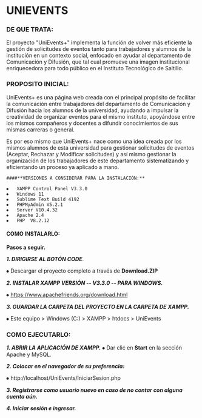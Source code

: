 # UNIEVENTS 

### DE QUE TRATA:

El proyecto "UniEvents+" implementa la función de volver más eficiente la gestión de solicitudes de eventos tanto para trabajadores y alumnos de la institución en un contexto social, enfocado en ayudar al departamento de Comunicación y Difusión, que tal cual promueve una imagen institucional enriquecedora para todo público en el Instituto Tecnológico de Saltillo.


### PROPOSITO INICIAL:

UniEvents+ es una página web creada con el principal propósito de facilitar la comunicación entre trabajadores del departamento de Comunicación y Difusión hacia los alumnos de la universidad, ayudando a impulsar la creatividad de organizar eventos para el mismo instituto, apoyándose entre los mismos compañeros y docentes a difundir conocimientos de sus mismas carreras o general.

Es por eso mismo que UniEvents+ nace como una idea creada por los mismos alumnos de esta universidad para gestionar solicitudes de eventos (Aceptar, Rechazar y Modificar solicitudes) y así mismo gestionar la organización de los trabajadores de este departamento sistematizando y eficientando un proceso ya aplicado a mano.
```
####**VERSIONES A CONSIDERAR PARA LA INSTALACIÓN:**

⦁	XAMPP Control Panel V3.3.0
⦁	Windows 11
⦁	Sublime Text Build 4192
⦁	PHPMyAdmin V5.2.1
⦁	Server V10.4.32
⦁	Apache 2.4
⦁	PHP  V8.2.12

```

#### COMO INSTALARLO:

**Pasos a seguir.**

***1. DIRIGIRSE AL BOTÓN CODE***.

⦁	Descargar el proyecto completo a través de **Download.ZIP**

***2. INSTALAR XAMPP VERSIÓN -- V3.3.0  -- PARA WINDOWS.***

⦁ https://www.apachefriends.org/download.html

***3. GUARDAR LA CARPETA DEL PROYECTO EN LA CARPETA DE XAMPP.***

⦁	Este equipo > Windows (C:) > XAMPP > htdocs > UniEvents

### COMO EJECUTARLO:

***1.	ABRIR LA APLICACIÓN DE XAMPP.***
⦁	Dar clic en **Start** en la sección Apache y MySQL.

***2. Colocar en el navegador de su preferencia:***

⦁ http://localhost/UniEvents/IniciarSesion.php

***3. Registrarse como usuario nuevo en caso de no contar con alguna cuenta aún.***

***4. Iniciar sesión e ingresar.***

